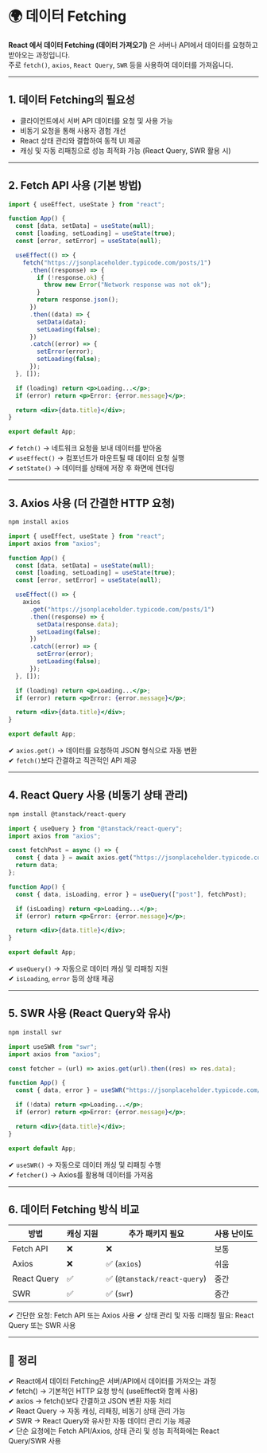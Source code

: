 # 🌍 데이터 Fetching

**React 에서 데이터 Fetching (데이터 가져오기)** 은 서버나 API에서 데이터를 요청하고 받아오는 과정입니다.  
주로 `fetch()`, `axios`, `React Query`, `SWR` 등을 사용하여 데이터를 가져옵니다.

---

## 1. 데이터 Fetching의 필요성

- 클라이언트에서 서버 API 데이터를 요청 및 사용 가능
- 비동기 요청을 통해 사용자 경험 개선
- React 상태 관리와 결합하여 동적 UI 제공
- 캐싱 및 자동 리패칭으로 성능 최적화 가능 (React Query, SWR 활용 시)

---

## 2. Fetch API 사용 (기본 방법)

```jsx
import { useEffect, useState } from "react";

function App() {
  const [data, setData] = useState(null);
  const [loading, setLoading] = useState(true);
  const [error, setError] = useState(null);

  useEffect(() => {
    fetch("https://jsonplaceholder.typicode.com/posts/1")
      .then((response) => {
        if (!response.ok) {
          throw new Error("Network response was not ok");
        }
        return response.json();
      })
      .then((data) => {
        setData(data);
        setLoading(false);
      })
      .catch((error) => {
        setError(error);
        setLoading(false);
      });
  }, []);

  if (loading) return <p>Loading...</p>;
  if (error) return <p>Error: {error.message}</p>;

  return <div>{data.title}</div>;
}

export default App;
```

✔ `fetch()` → 네트워크 요청을 보내 데이터를 받아옴  
✔ `useEffect()` → 컴포넌트가 마운트될 때 데이터 요청 실행  
✔ `setState()` → 데이터를 상태에 저장 후 화면에 렌더링  

---

## 3. Axios 사용 (더 간결한 HTTP 요청)

```sh
npm install axios
```

```jsx
import { useEffect, useState } from "react";
import axios from "axios";

function App() {
  const [data, setData] = useState(null);
  const [loading, setLoading] = useState(true);
  const [error, setError] = useState(null);

  useEffect(() => {
    axios
      .get("https://jsonplaceholder.typicode.com/posts/1")
      .then((response) => {
        setData(response.data);
        setLoading(false);
      })
      .catch((error) => {
        setError(error);
        setLoading(false);
      });
  }, []);

  if (loading) return <p>Loading...</p>;
  if (error) return <p>Error: {error.message}</p>;

  return <div>{data.title}</div>;
}

export default App;
```

✔ `axios.get()` → 데이터를 요청하여 JSON 형식으로 자동 변환  
✔ `fetch()`보다 간결하고 직관적인 API 제공  

---

## 4. React Query 사용 (비동기 상태 관리)

```sh
npm install @tanstack/react-query
```

```jsx
import { useQuery } from "@tanstack/react-query";
import axios from "axios";

const fetchPost = async () => {
  const { data } = await axios.get("https://jsonplaceholder.typicode.com/posts/1");
  return data;
};

function App() {
  const { data, isLoading, error } = useQuery(["post"], fetchPost);

  if (isLoading) return <p>Loading...</p>;
  if (error) return <p>Error: {error.message}</p>;

  return <div>{data.title}</div>;
}

export default App;
```

✔ `useQuery()` → 자동으로 데이터 캐싱 및 리패칭 지원  
✔ `isLoading`, `error` 등의 상태 제공  

---

## 5. SWR 사용 (React Query와 유사)

```sh
npm install swr
```

```jsx
import useSWR from "swr";
import axios from "axios";

const fetcher = (url) => axios.get(url).then((res) => res.data);

function App() {
  const { data, error } = useSWR("https://jsonplaceholder.typicode.com/posts/1", fetcher);

  if (!data) return <p>Loading...</p>;
  if (error) return <p>Error: {error.message}</p>;

  return <div>{data.title}</div>;
}

export default App;
```

✔ `useSWR()` → 자동으로 데이터 캐싱 및 리패칭 수행  
✔ `fetcher()` → Axios를 활용해 데이터를 가져옴  

---

## 6. 데이터 Fetching 방식 비교

| 방법 | 캐싱 지원 | 추가 패키지 필요 | 사용 난이도 |
|------|---------|----------------|------------|
| Fetch API | ❌ | ❌ | 보통 |
| Axios | ❌ | ✅ (`axios`) | 쉬움 |
| React Query | ✅ | ✅ (`@tanstack/react-query`) | 중간 |
| SWR | ✅ | ✅ (`swr`) | 중간 |

✔ 간단한 요청: Fetch API 또는 Axios 사용
✔ 상태 관리 및 자동 리패칭 필요: React Query 또는 SWR 사용

---

## 🎯 정리
✔ React에서 데이터 Fetching은 서버/API에서 데이터를 가져오는 과정  
✔ fetch() → 기본적인 HTTP 요청 방식 (useEffect와 함께 사용)  
✔ axios → fetch()보다 간결하고 JSON 변환 자동 처리  
✔ React Query → 자동 캐싱, 리패칭, 비동기 상태 관리 가능  
✔ SWR → React Query와 유사한 자동 데이터 관리 기능 제공  
✔ 단순 요청에는 Fetch API/Axios, 상태 관리 및 성능 최적화에는 React Query/SWR 사용  

